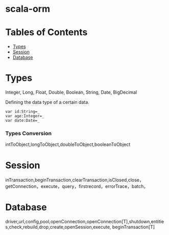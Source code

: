 # scala-orm

# Tables of Contents
* [Types](#types)
* [Session](#session)
* [Database](#database)

# Types
Integer,  Long,  Float,  Double,  Boolean,  String,  Date,  BigDecimal

Defining the data type of a certain data.

    var id:String=_
    var age:Integer=_
    var date:Date=_

### Types Conversion
intToObject,longToObject,doubleToObject,booleanToObject

# Session
inTransaction,beginTransaction,clearTransaction,isClosed,close，getConnection，execute，query，firstrecord，errorTrace，batch，

# Database
driver,url,config,pool,openConnection,openConnection[T],shutdown,entities,check,rebuild,drop,create,openSession,execute,
beginTransaction[T]
